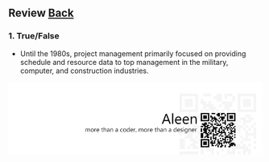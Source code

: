 ## Review	[Back](./../projectManagement.md)

### 1. True/False

- Until the 1980s, project management primarily focused on providing schedule and resource data to top management in the military, computer, and construction industries.

<a href="http://aleen42.github.io/" target="_blank" ><img src="./../../pic/tail.gif"></a>
